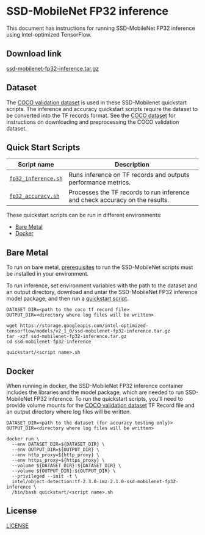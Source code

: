 <!--- 0. Title -->
# SSD-MobileNet FP32 inference

<!-- 10. Description -->

This document has instructions for running SSD-MobileNet FP32 inference using
Intel-optimized TensorFlow.


<!--- 20. Download link -->
## Download link

[ssd-mobilenet-fp32-inference.tar.gz](https://storage.googleapis.com/intel-optimized-tensorflow/models/v2_1_0/ssd-mobilenet-fp32-inference.tar.gz)

<!--- 30. Datasets -->
## Dataset

The [COCO validation dataset](http://cocodataset.org) is used in these
SSD-Mobilenet quickstart scripts. The inference and accuracy quickstart scripts require the dataset to be converted into the TF records format.
See the [COCO dataset](/datasets/coco/README.md) for instructions on
downloading and preprocessing the COCO validation dataset.


<!--- 40. Quick Start Scripts -->
## Quick Start Scripts

| Script name | Description |
|-------------|-------------|
| [`fp32_inference.sh`](fp32_inference.sh) | Runs inference on TF records and outputs performance metrics. |
| [`fp32_accuracy.sh`](fp32_accuracy.sh) | Processes the TF records to run inference and check accuracy on the results. |

These quickstart scripts can be run in different environments:
* [Bare Metal](#bare-metal)
* [Docker](#docker)


<!--- 50. Bare Metal -->
## Bare Metal

To run on bare metal, [prerequisites](https://github.com/tensorflow/models/blob/6c21084503b27a9ab118e1db25f79957d5ef540b/research/object_detection/g3doc/installation.md#installation)
to run the SSD-MobileNet scripts must be installed in your environment.

To run inference, set environment variables with the path to the dataset
and an output directory, download and untar the SSD-MobileNet FP32
inference model package, and then run a [quickstart script](#quick-start-scripts).
```
DATASET_DIR=<path to the coco tf record file>
OUTPUT_DIR=<directory where log files will be written>

wget https://storage.googleapis.com/intel-optimized-tensorflow/models/v2_1_0/ssd-mobilenet-fp32-inference.tar.gz
tar -xzf ssd-mobilenet-fp32-inference.tar.gz
cd ssd-mobilenet-fp32-inference

quickstart/<script name>.sh
```

<!-- 60. Docker -->
## Docker

When running in docker, the SSD-MobileNet FP32 inference container includes the
libraries and the model package, which are needed to run SSD-MobileNet FP32
inference. To run the quickstart scripts, you'll need to provide volume mounts for the
[COCO validation dataset](/datasets/coco/README.md) TF Record file and an output directory
where log files will be written.

```
DATASET_DIR=<path to the dataset (for accuracy testing only)>
OUTPUT_DIR=<directory where log files will be written>

docker run \
  --env DATASET_DIR=${DATASET_DIR} \
  --env OUTPUT_DIR=${OUTPUT_DIR} \
  --env http_proxy=${http_proxy} \
  --env https_proxy=${https_proxy} \
  --volume ${DATASET_DIR}:${DATASET_DIR} \
  --volume ${OUTPUT_DIR}:${OUTPUT_DIR} \
  --privileged --init -t \
  intel/object-detection:tf-2.3.0-imz-2.1.0-ssd-mobilenet-fp32-inference \
  /bin/bash quickstart/<script name>.sh
```

<!--- 80. License -->
## License

[LICENSE](/LICENSE)


